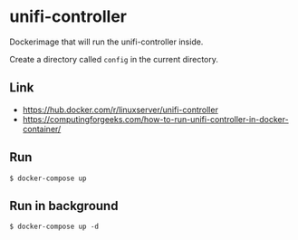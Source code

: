 # unifi-controller

Dockerimage that will run the unifi-controller inside.

Create a directory called `config` in the current directory.

## Link

* https://hub.docker.com/r/linuxserver/unifi-controller
* https://computingforgeeks.com/how-to-run-unifi-controller-in-docker-container/

## Run

    $ docker-compose up

## Run in background

    $ docker-compose up -d